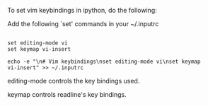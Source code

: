 <p>To set vim keybindings in ipython, do the following:</p>

<p>Add the following `set' commands in your ~/.inputrc</p>

<code>
set editing-mode vi
set keymap vi-insert</code>

<code>echo -e "\n# Vim keybindings\nset editing-mode vi\nset keymap vi-insert" >> ~/.inputrc</code>

<p>editing-mode controls the key bindings used.</p>

<p>keymap controls readline's key bindings.</p>